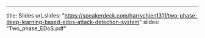 ---
title: Slides
url_slides: "https://speakerdeck.com/harrychien1311/two-phase-deep-learning-based-edos-attack-detection-system"
slides: "Two_phase_EDoS.pdf"
  
